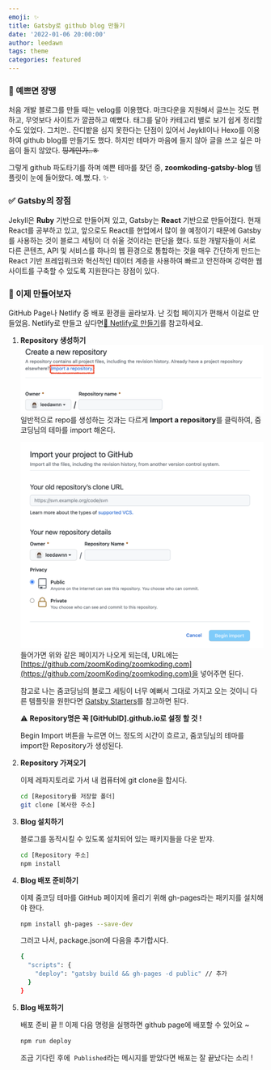 ```yaml
---
emoji: ✨
title: Gatsby로 github blog 만들기
date: '2022-01-06 20:00:00'
author: leedawn
tags: theme
categories: featured
---
```


### 💅 예쁘면 장땡

처음 개발 블로그를 만들 때는 velog를 이용했다. 마크다운을 지원해서 글쓰는 것도 편하고, 무엇보다 사이트가 깔끔하고 예뻤다. 태그를 달아 카테고리 별로 보기 쉽게 정리할 수도 있었다. 그치만.. 잔디밭을 심지 못한다는 단점이 있어서 Jeykll이나 Hexo를 이용하여 github blog를 만들기도 했다. 하지만 테마가 마음에 들지 않아 글을 쓰고 싶은 마음이 들지 않았다. ~~핑계인가..ㅎ~~

그렇게 github 파도타기를 하며 예쁜 테마를 찾던 중, **zoomkoding-gatsby-blog** 템플릿이 눈에 들어왔다.
예.뻤.다. ✨

### ✅ Gatsby의 장점

Jekyll은 **Ruby** 기반으로 만들어져 있고, Gatsby는 **React** 기반으로 만들어졌다.
현재 React를 공부하고 있고, 앞으로도 React를 현업에서 많이 쓸 예정이기 때문에 Gatsby를 사용하는 것이 블로그 세팅이 더 쉬울 것이라는 판단을 했다. 또한 개발자들이 서로 다른 콘텐츠, API 및 서비스를 하나의 웹 환경으로 통합하는 것을 매우 간단하게 만드는 React 기반 프레임워크와 혁신적인 데이터 계층을 사용하여 빠르고 안전하며 강력한 웹 사이트를 구축할 수 있도록 지원한다는 장점이 있다.

### 🚀 이제 만들어보자

GitHub Page나 Netlify 중 배포 환경을 골라보자. 난 깃헙 페이지가 편해서 이걸로 만들었음.
Netlify로 만들고 싶다면[🔧 Netlify로 만들기](https://github.com/leedawnn/leedawnn.github.io/tree/master#-netlify로-만들기)를 참고하세요.

1. **Repository 생성하기**
   ![](../../assets/import1.png)
   일반적으로 repo를 생성하는 것과는 다르게 **Import a repository**를 클릭하여, 줌코딩님의 테마를 import 해온다.

   ![](../../assets/import2.png)  
   들어가면 위와 같은 페이지가 나오게 되는데, URL에는 [https://github.com/zoomKoding/zoomkoding.com](https://github.com/zoomKoding/zoomkoding.com)을 넣어주면 된다.

   참고로 나는 줌코딩님의 블로그 세팅이 너무 예뻐서 그대로 가지고 오는 것이니 다른 템플릿을 원한다면 [Gatsby Starters](https://www.gatsbyjs.com/starters/)를 참고하면 된다.

   ⚠️ **Repository명은 꼭 [GitHubID].github.io로 설정 할 것 !**

   Begin Import 버튼을 누르면 어느 정도의 시간이 흐르고, 줌코딩님의 테마를 import한 Repository가 생성된다.

2. **Repository 가져오기**

   이제 레파지토리로 가서 내 컴퓨터에 git clone을 합시다.

   ```bash
   cd [Repository를 저장할 폴더]
   git clone [복사한 주소]
   ```

3. **Blog 설치하기**

   블로그를 동작시킬 수 있도록 설치되어 있는 패키지들을 다운 받쟈.

   ```bash
   cd [Repository 주소]
   npm install
   ```

4. **Blog 배포 준비하기**

   이제 줌코딩 테마를 GitHub 페이지에 올리기 위해 gh-pages라는 패키지를 설치해야 한다.

   ```bash
   npm install gh-pages --save-dev
   ```

   그러고 나서, package.json에 다음을 추가합시다.

   ```bash
   {
     "scripts": {
       "deploy": "gatsby build && gh-pages -d public" // 추가
     }
   }
   ```

5. **Blog 배포하기**

   배포 준비 끝 !! 이제 다음 명령을 실행하면 github page에 배포할 수 있어요 ~

   ```bash
   npm run deploy
   ```

   조금 기다린 후에  `Published`라는 메시지를 받았다면 배포는 잘 끝났다는 소리 !

```toc

```
